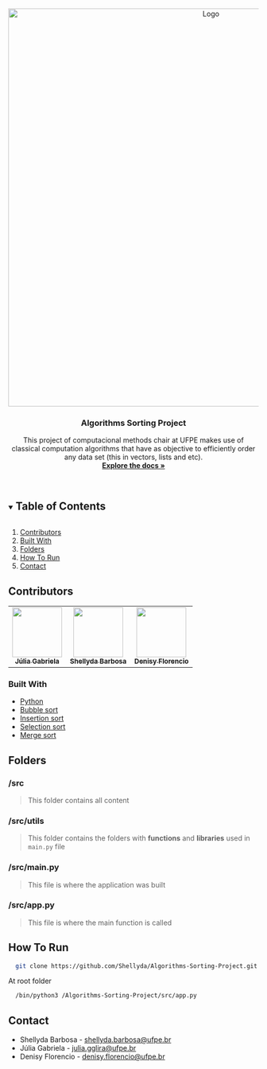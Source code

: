<!-- PROJECT LOGO -->
<br />
<p align="center">
  <a href="https://github.com/citi-onboarding/TechCenter">
    <img src="https://growthhouse.com.br/wp-content/uploads/2020/11/algoritmo.png" alt="Logo" width="800" height="auto">
  </a>

  <h3 align="center">Algorithms Sorting Project</h3>

  <p align="center">
    This project of computacional methods chair at UFPE makes use of classical computation algorithms that have as objective to efficiently order any data set (this in vectors, lists and etc).
    <br />
    <a href="https://github.com/Shellyda/Algorithms-Sorting-Project"><strong>Explore the docs »</strong></a>
    <br />
    <br />
  </p>
</p>


<!-- TABLE OF CONTENTS -->
<details open="open">
  <summary><h2 style="display: inline-block">Table of Contents</h2></summary>
  <ol>
    <li><a href="#contributors">Contributors</a></li>
    <li><a href="#built-with">Built With</a></li>
        <li><a href="#folders">Folders</a></li>
        <li><a href="#how-to-run">How To Run</a></li>
    <li><a href="#contact">Contact</a></li>
  </ol>
</details>

## Contributors

<table>
  <tr>
<td align="center"><a href="https://github.com/Juliaggl20"><img src="https://avatars.githubusercontent.com/u/95757064?v=4" width="100px;" alt=""/><br /><sub><b>Júlia Gabriela</b></sub></a><br/></td>

<td align="center"><a href="https://github.com/Shellyda"><img src="https://avatars.githubusercontent.com/u/69990297?v=4" width="100px;" alt=""/><br /><sub><b>Shellyda Barbosa</b></sub></a><br/></td>


<td align="center"><a href="https://github.com/denisyf"><img src="https://avatars.githubusercontent.com/u/33918949?v=4" width="100px;" alt=""/><br /><sub><b>Denisy Florencio</b></sub></a><br/></td>
</tr>
 </table>

### Built With

* [ Python ](https://www.python.org/)
* [ Bubble sort ](https://pt.wikipedia.org/wiki/Bubble_sort)
* [ Insertion sort ](https://pt.wikipedia.org/wiki/Insertion_sort)
* [ Selection sort ](https://pt.wikipedia.org/wiki/Selection_sort)
* [ Merge sort ](https://en.wikipedia.org/wiki/Merge_sort)

## Folders

### /src
  > This folder contains all content
### /src/utils
  > This folder contains the folders with **functions** and **libraries** used in `main.py` file
### /src/main.py
  > This file is where the application was built  
### /src/app.py
  > This file is where the main function is called  

## How To Run 

```sh
  git clone https://github.com/Shellyda/Algorithms-Sorting-Project.git
```

At root folder 
```sh
  /bin/python3 /Algorithms-Sorting-Project/src/app.py
```

## Contact
- Shellyda Barbosa - shellyda.barbosa@ufpe.br
- Júlia Gabriela - julia.gglira@ufpe.br
- Denisy Florencio - denisy.florencio@ufpe.br


<!-- MARKDOWN LINKS & IMAGES -->
<!-- https://www.markdownguide.org/basic-syntax/#reference-style-links -->
[contributors-shield]: https://img.shields.io/github/contributors/github_username/repo.svg?style=for-the-badge
[contributors-url]: https://github.com/github_username/repo/graphs/contributors
[forks-shield]: https://img.shields.io/github/forks/github_username/repo.svg?style=for-the-badge
[forks-url]: https://github.com/github_username/repo/network/members
[stars-shield]: https://img.shields.io/github/stars/github_username/repo.svg?style=for-the-badge
[stars-url]: https://github.com/github_username/repo/stargazers
[issues-shield]: https://img.shields.io/github/issues/github_username/repo.svg?style=for-the-badge
[issues-url]: https://github.com/github_username/repo/issues
[license-shield]: https://img.shields.io/github/license/github_username/repo.svg?style=for-the-badge
[license-url]: https://github.com/github_username/repo/blob/master/LICENSE.txt
[linkedin-shield]: https://img.shields.io/badge/-LinkedIn-black.svg?style=for-the-badge&logo=linkedin&colorB=555
[linkedin-url]: https://linkedin.com/in/github_username
